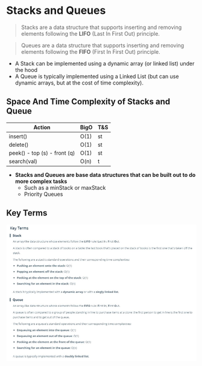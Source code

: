 # Stacks and Queues

> Stacks are a data structure that supports inserting and removing elements following the **LIFO** (Last In First Out) principle.

> Queues are a data structure that supports inserting and removing elements following the **FIFO** (First In First Out) principle.

- A Stack can be implemented using a dynamic array (or linked list) under the hood
- A Queue is typically implemented using a Linked List (but can use dynamic arrays, but at the cost of time complexity).

## Space And Time Complexity of Stacks and Queue 

| Action  | BigO  | T&S  |
|---|---|---|
| insert()  | O(1)  | st  |
| delete()  | O(1)  | st  |
| peek() - top (s) - front (q)  | O(1)  | st |
| search(val)  | O(n)  |  t  |

- **Stacks and Queues are base data structures that can be built out to do more complex tasks**
  - Such as a minStack or maxStack
  - Priority Queues

## Key Terms

![KT7](./resources/KT7.JPG)